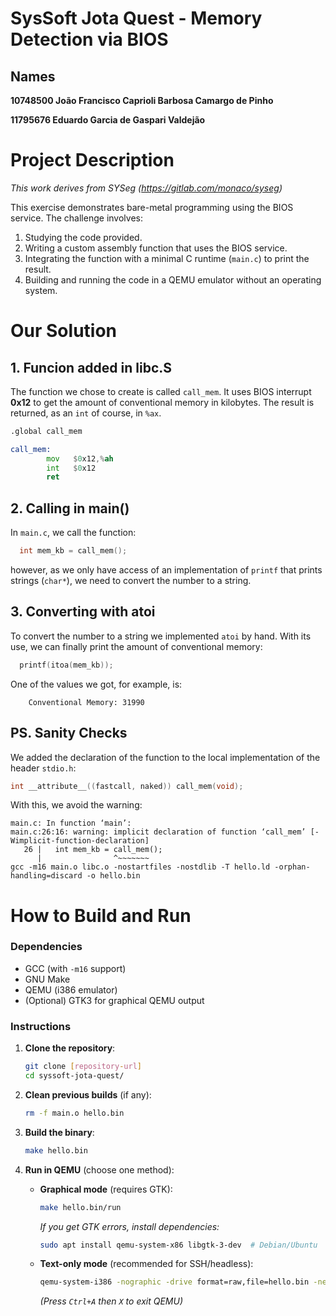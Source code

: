 # SysSoft Jota Quest - Memory Detection via BIOS

## Names
**10748500 João Francisco Caprioli Barbosa Camargo de Pinho**

**11795676 Eduardo Garcia de Gaspari Valdejão**

# Project Description
*This work derives from SYSeg (https://gitlab.com/monaco/syseg)*

This exercise demonstrates bare-metal programming using the BIOS service. The challenge involves:
1. Studying the code provided.
2. Writing a custom assembly function that uses the BIOS service.
3. Integrating the function with a minimal C runtime (`main.c`) to print the result.
4. Building and running the code in a QEMU emulator without an operating system.

# Our Solution
## 1. Funcion added in libc.S

The function we chose to create is called ```call_mem```. It uses BIOS interrupt **0x12** to get the amount of conventional memory in kilobytes. The result is returned, as an ```int``` of course, in ```%ax```.

```asm
.global call_mem

call_mem:
        mov   $0x12,%ah               
        int   $0x12
		ret
```

## 2. Calling in main()
In ```main.c```, we call the function:
```C
  int mem_kb = call_mem();
```
however, as we only have access of an implementation of ```printf``` that prints strings (```char*```), we need to convert the number to a string.

## 3. Converting with atoi
To convert the number to a string we implemented ```atoi``` by hand. With its use, we can finally print the amount of conventional memory:
```C
  printf(itoa(mem_kb));
```

One of the values we got, for example, is:
```
    Conventional Memory: 31990
```

## PS. Sanity Checks

We added the declaration of the function to the local implementation of the header ```stdio.h```:

```h
int __attribute__((fastcall, naked)) call_mem(void);
```
With this, we avoid the warning:
```
main.c: In function ‘main’:
main.c:26:16: warning: implicit declaration of function ‘call_mem’ [-Wimplicit-function-declaration]
   26 |   int mem_kb = call_mem();
      |                ^~~~~~~~
gcc -m16 main.o libc.o -nostartfiles -nostdlib -T hello.ld -orphan-handling=discard -o hello.bin
```

# How to Build and Run

### Dependencies
- GCC (with `-m16` support)
- GNU Make
- QEMU (i386 emulator)
- (Optional) GTK3 for graphical QEMU output

### Instructions
1. **Clone the repository**:
   ```bash
   git clone [repository-url]
   cd syssoft-jota-quest/
   ```

2. **Clean previous builds** (if any):
   ```bash
   rm -f main.o hello.bin
   ```

3. **Build the binary**:
   ```bash
   make hello.bin
   ```

4. **Run in QEMU** (choose one method):

   - **Graphical mode** (requires GTK):
     ```bash
     make hello.bin/run
     ```
     *If you get GTK errors, install dependencies:*
     ```bash
     sudo apt install qemu-system-x86 libgtk-3-dev  # Debian/Ubuntu
     ```

   - **Text-only mode** (recommended for SSH/headless):
     ```bash
     qemu-system-i386 -nographic -drive format=raw,file=hello.bin -net none
     ```
     *(Press `Ctrl+A` then `X` to exit QEMU)*
